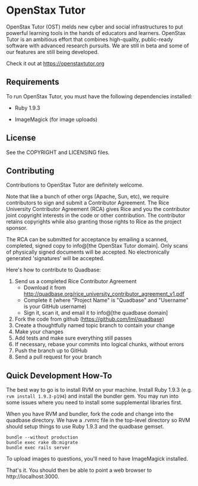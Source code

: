 <!-- Copyright 2011-2013 Rice University. Licensed under the Affero General Public 
     License version 3 or later.  See the COPYRIGHT file for details. -->

OpenStax Tutor
==============

OpenStax Tutor (OST) melds new cyber and social infrastructures to put powerful learning tools in the hands of educators and learners. OpenStax Tutor is an ambitious effort that combines high-quality, public-ready software with advanced research pursuits. We are still in beta and some of our features are still being developed.

Check it out at https://openstaxtutor.org

Requirements
------------

To run OpenStax Tutor, you must have the following dependencies installed:

 * Ruby 1.9.3
 
 * ImageMagick (for image uploads)        
        
License
-------

See the COPYRIGHT and LICENSING files.

Contributing
------------

Contributions to OpenStax Tutor are definitely welcome.

Note that like a bunch of other orgs (Apache, Sun, etc), we require contributors
to sign and submit a Contributor Agreement.  The Rice University Contributor Agreement
(RCA) gives Rice and you the contributor joint copyright interests in the code or
other contribution.  The contributor retains copyrights while also granting those 
rights to Rice as the project sponsor.

The RCA can be submitted for acceptance by emailing a scanned, completed, signed copy
to info@[the OpenStax Tutor domain].  Only scans of physically signed documents will be accepted.
No electronically generated 'signatures' will be accepted.

Here's how to contribute to Quadbase:

1. Send us a completed Rice Contributor Agreement
   * Download it from http://quadbase.org/rice_university_contributor_agreement_v1.pdf
   * Complete it (where "Project Name" is "Quadbase" and "Username" is your GitHub username)
   * Sign it, scan it, and email it to info@[the quadbase domain]
1. Fork the code from github (https://github.com/lml/quadbase)
2. Create a thoughtfully named topic branch to contain your change
3. Make your changes
4. Add tests and make sure everything still passes
5. If necessary, rebase your commits into logical chunks, without errors
6. Push the branch up to GitHub
7. Send a pull request for your branch

Quick Development How-To
------------------------

The best way to go is to install RVM on your machine.  Install Ruby 1.9.3 (e.g. `rvm install 1.9.3-p194`)
and install the bundler gem.  You may run into some issues where you need to install some supplemental
libraries first.

When you have RVM and bundler, fork the code and change into the quadbase directory.  We have a 
.rvmrc file in the top-level directory so RVM should setup things to use Ruby 1.9.3 and the 
quadbase gemset.

    bundle --without production
    bundle exec rake db:migrate
    bundle exec rails server
    
To upload images to questions, you'll need to have ImageMagick installed.

That's it.  You should then be able to point a web browser to http://localhost:3000.

